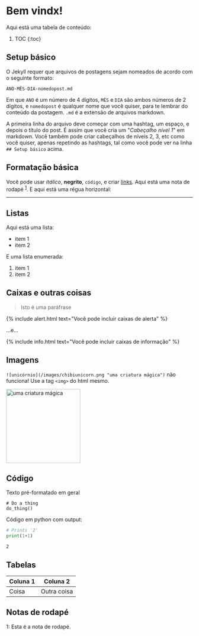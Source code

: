 # Bem vindx!

Aqui está uma tabela de conteúdo:

1. TOC
{:toc}

## Setup básico

O Jekyll requer que arquivos de postagens sejam nomeados de acordo com o seguinte formato:

`ANO-MÊS-DIA-nomedopost.md`

Em que `ANO` é um número de 4 dígitos, `MÊS` e `DIA` são ambos números de 2 dígitos, e `nomedopost` é qualquer nome que você quiser, para te lembrar do conteúdo da postagem. `.md` é a extensão de arquivos markdown.

A primeira linha do arquivo deve começar com uma hashtag, um espaço, e depois o título do post. É assim que você cria um "*Cabeçalho nível 1*" em markdown. Você também pode criar cabeçalhos de níveis 2, 3, etc como você quiser, apenas repetindo as hashtags, tal como você pode ver na linha `## Setup básico` acima.

## Formatação básica

Você pode usar *itálico*, **negrito**, `código`, e criar [links](https://pt.wikipedia.org/wiki/Casimiro_Montenegro_Filho). Aqui está uma nota de rodapé <sup>[1](#meurodape1)</sup>. E aqui está uma régua horizontal:

---

## Listas

Aqui está uma lista:

- item 1
- item 2

E uma lista enumerada:

1. item 1
1. item 2

## Caixas e outras coisas

> Isto é uma paráfrase

{% include alert.html text="Você pode incluir caixas de alerta" %}

...e...

{% include info.html text="Você pode incluir caixas de informação" %}

## Imagens

`![unicórnio](/images/chibiunicorn.png "uma criatura mágica")` não funciona!
Use a tag `<img>` do html mesmo.

<img src="blog/images/chibiunicorn.png" alt="uma criatura mágica" width="200"></img>

## Código

Texto pré-formatado em geral

    # Do a thing
    do_thing()

Código em python com output:

```python
# Prints '2'
print(1+1)
```

    2

## Tabelas

| Coluna 1 | Coluna 2 |
|-|-|
| Coisa | Outra coisa |

## Notas de rodapé

<a name="meurodape1">1</a>: Esta é a nota de rodapé.

